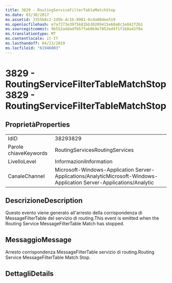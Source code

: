 ```yaml
---
title: 3829 - RoutingServiceFilterTableMatchStop
ms.date: 03/30/2017
ms.assetid: 3355b8c2-2d5b-4c1b-8981-0cda08dee519
ms.openlocfilehash: e7a7273e3975681bb30209415e68a8c1e84272b1
ms.sourcegitcommit: 9b552addadfb57fab0b9e7852ed4f1f1b8a42f8e
ms.translationtype: MT
ms.contentlocale: it-IT
ms.lasthandoff: 04/23/2019
ms.locfileid: "61946003"
---
```

# <a name="3829---routingservicefiltertablematchstop"></a><span data-ttu-id="fc24f-102">3829 - RoutingServiceFilterTableMatchStop</span><span class="sxs-lookup"><span data-stu-id="fc24f-102">3829 - RoutingServiceFilterTableMatchStop</span></span>
## <a name="properties"></a><span data-ttu-id="fc24f-103">Proprietà</span><span class="sxs-lookup"><span data-stu-id="fc24f-103">Properties</span></span>  
  
|||  
|-|-|  
|<span data-ttu-id="fc24f-104">Id</span><span class="sxs-lookup"><span data-stu-id="fc24f-104">ID</span></span>|<span data-ttu-id="fc24f-105">3829</span><span class="sxs-lookup"><span data-stu-id="fc24f-105">3829</span></span>|  
|<span data-ttu-id="fc24f-106">Parole chiave</span><span class="sxs-lookup"><span data-stu-id="fc24f-106">Keywords</span></span>|<span data-ttu-id="fc24f-107">RoutingServices</span><span class="sxs-lookup"><span data-stu-id="fc24f-107">RoutingServices</span></span>|  
|<span data-ttu-id="fc24f-108">Livello</span><span class="sxs-lookup"><span data-stu-id="fc24f-108">Level</span></span>|<span data-ttu-id="fc24f-109">Informazioni</span><span class="sxs-lookup"><span data-stu-id="fc24f-109">Information</span></span>|  
|<span data-ttu-id="fc24f-110">Canale</span><span class="sxs-lookup"><span data-stu-id="fc24f-110">Channel</span></span>|<span data-ttu-id="fc24f-111">Microsoft-Windows-Application Server-Applications/Analytic</span><span class="sxs-lookup"><span data-stu-id="fc24f-111">Microsoft-Windows-Application Server-Applications/Analytic</span></span>|  
  
## <a name="description"></a><span data-ttu-id="fc24f-112">Descrizione</span><span class="sxs-lookup"><span data-stu-id="fc24f-112">Description</span></span>  
 <span data-ttu-id="fc24f-113">Questo evento viene generato all'arresto della corrispondenza di MessageFilterTable del servizio di routing.</span><span class="sxs-lookup"><span data-stu-id="fc24f-113">This event is emitted when the Routing Service MessageFilterTable Match has stopped.</span></span>  
  
## <a name="message"></a><span data-ttu-id="fc24f-114">Messaggio</span><span class="sxs-lookup"><span data-stu-id="fc24f-114">Message</span></span>  
 <span data-ttu-id="fc24f-115">Arresto corrispondenza MessageFilterTable servizio di routing.</span><span class="sxs-lookup"><span data-stu-id="fc24f-115">Routing Service MessageFilterTable Match Stop.</span></span>  
  
## <a name="details"></a><span data-ttu-id="fc24f-116">Dettagli</span><span class="sxs-lookup"><span data-stu-id="fc24f-116">Details</span></span>
